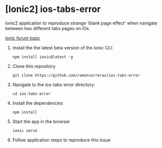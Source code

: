 # [Ionic2] ios-tabs-error #

Ionic2 application to reproduce strange 'blank page effect' when navigate between two different tabs pages on iOs.

[Ionic forum topic](https://forum.ionicframework.com/t/error-while-navigate-between-tab-pages/70455)


1. Install the the latest beta version of the Ionic CLI:
    ```
    npm install ionic@latest -g
    ```

1. Clone this repository
    ```
    git clone https://github.com/ramoncarreras/ios-tabs-error
    ```
    
1. Navigate to the ios-tabs-error directory:
    ```
    cd ios-tabs-error
    ```

1. Install the dependencies
    ```
    npm install
    ```
    
1. Start the app in the browser
    ```
    ionic serve
    ```
    
1. Follow application steps to reproduce this issue
